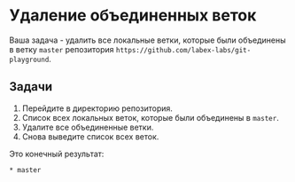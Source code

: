 # Удаление объединенных веток

Ваша задача - удалить все локальные ветки, которые были объединены в ветку `master` репозитория `https://github.com/labex-labs/git-playground`.

## Задачи

1. Перейдите в директорию репозитория.
2. Список всех локальных веток, которые были объединены в `master`.
3. Удалите все объединенные ветки.
4. Снова выведите список всех веток.

Это конечный результат:

```
* master
```
